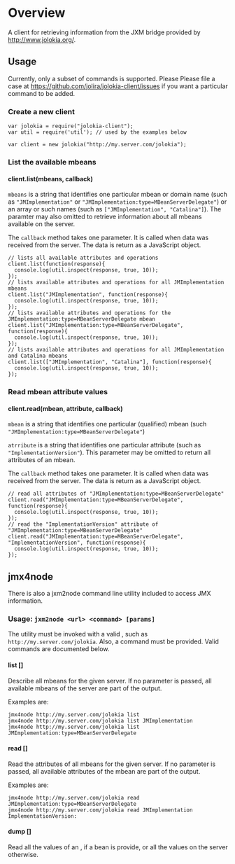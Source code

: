 Overview
========

A client for retrieving information from the JXM bridge provided by http://www.jolokia.org/.

Usage
-----

Currently, only a subset of commands is supported. Please Please file a case
at https://github.com/jolira/jolokia-client/issues if you want a particular command
to be added.

### Create a new client

```
var jolokia = require("jolokia-client");
var util = require('util'); // used by the examples below

var client = new jolokia("http://my.server.com/jolokia");
```

### List the available mbeans

#### client.list(mbeans, callback)

``mbeans`` is a string that identifies one particular mbean or domain name (such
as ``"JMImplementation"`` or ``"JMImplementation:type=MBeanServerDelegate"``) or an
array or such names (such as ``["JMImplementation", "Catalina"]``). The paramter
may also omitted to retrieve information about all mbeans available
on the server.

The ``callback`` method takes one parameter. It is called when data was received
from the server. The data is return as a JavaScript object.

```
// lists all available attributes and operations
client.list(function(response){
  console.log(util.inspect(response, true, 10));
});
// lists available attributes and operations for all JMImplementation mbeans
client.list("JMImplementation", function(response){
  console.log(util.inspect(response, true, 10));
});
// lists available attributes and operations for the JMImplementation:type=MBeanServerDelegate mbean
client.list("JMImplementation:type=MBeanServerDelegate", function(response){
  console.log(util.inspect(response, true, 10));
});
// lists available attributes and operations for all JMImplementation and Catalina mbeans
client.list(["JMImplementation", "Catalina"], function(response){
  console.log(util.inspect(response, true, 10));
});
```

### Read mbean attribute values

#### client.read(mbean, attribute, callback)

``mbean`` is a string that identifies one particular (qualified) mbean (such
``"JMImplementation:type=MBeanServerDelegate"``)

``atrribute`` is a string that identifies one particular attribute (such as
``"ImplementationVersion"``). This parameter may be omitted to return all attributes
of an mbean.

The ``callback`` method takes one parameter. It is called when data was received
from the server. The data is return as a JavaScript object.

```
// read all attributes of "JMImplementation:type=MBeanServerDelegate"
client.read("JMImplementation:type=MBeanServerDelegate", function(response){
  console.log(util.inspect(response, true, 10));
});
// read the "ImplementationVersion" attribute of "JMImplementation:type=MBeanServerDelegate"
client.read("JMImplementation:type=MBeanServerDelegate", "ImplementationVersion", function(response){
  console.log(util.inspect(response, true, 10));
});
```

jmx4node
--------

There is also a jxm2node command line utility included to access JMX information.

### Usage: ``jxm2node <url> <command> [params]``

The utility must be invoked with a valid <url>, such as ``http://my.server.com/jolokia``.
Also, a command must be provided. Valid commands are documented below.

#### list [<mbean>]

Describe all mbeans for the given server. If no parameter is passed, all available  mbeans
of the server are part of the output.

Examples are:

```
jmx4node http://my.server.com/jolokia list
jmx4node http://my.server.com/jolokia list JMImplementation
jmx4node http://my.server.com/jolokia list JMImplementation:type=MBeanServerDelegate
```

#### read <mbean> [<attribute>]

Read the attributes of  all mbeans for the given server. If no <attribute> parameter is passed, all 
available attributes of the mbean are part of the output.

Examples are:

```
jmx4node http://my.server.com/jolokia read JMImplementation:type=MBeanServerDelegate
jmx4node http://my.server.com/jolokia read JMImplementation ImplementationVersion:
```

#### dump [<mbean>]

Read all the values of an <mbean>, if a bean is provide, or all the values on the server otherwise. 